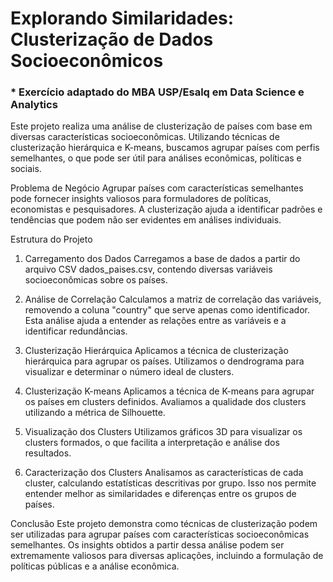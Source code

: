 # Explorando Similaridades: Clusterização de Dados Socioeconômicos

### * Exercício adaptado do MBA USP/Esalq em Data Science e Analytics

Este projeto realiza uma análise de clusterização de países com base em diversas características socioeconômicas. Utilizando técnicas de clusterização hierárquica e K-means, buscamos agrupar países com perfis semelhantes, o que pode ser útil para análises econômicas, políticas e sociais.

Problema de Negócio
Agrupar países com características semelhantes pode fornecer insights valiosos para formuladores de políticas, economistas e pesquisadores. A clusterização ajuda a identificar padrões e tendências que podem não ser evidentes em análises individuais.

Estrutura do Projeto
1. Carregamento dos Dados
Carregamos a base de dados a partir do arquivo CSV dados_paises.csv, contendo diversas variáveis socioeconômicas sobre os países.

2. Análise de Correlação
Calculamos a matriz de correlação das variáveis, removendo a coluna "country" que serve apenas como identificador. Esta análise ajuda a entender as relações entre as variáveis e a identificar redundâncias.

3. Clusterização Hierárquica
Aplicamos a técnica de clusterização hierárquica para agrupar os países. Utilizamos o dendrograma para visualizar e determinar o número ideal de clusters.

4. Clusterização K-means
Aplicamos a técnica de K-means para agrupar os países em clusters definidos. Avaliamos a qualidade dos clusters utilizando a métrica de Silhouette.

5. Visualização dos Clusters
Utilizamos gráficos 3D para visualizar os clusters formados, o que facilita a interpretação e análise dos resultados.

6. Caracterização dos Clusters
Analisamos as características de cada cluster, calculando estatísticas descritivas por grupo. Isso nos permite entender melhor as similaridades e diferenças entre os grupos de países.

Conclusão
Este projeto demonstra como técnicas de clusterização podem ser utilizadas para agrupar países com características socioeconômicas semelhantes. Os insights obtidos a partir dessa análise podem ser extremamente valiosos para diversas aplicações, incluindo a formulação de políticas públicas e a análise econômica.

